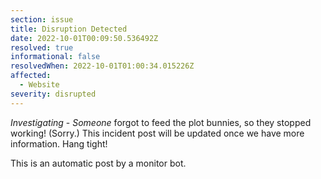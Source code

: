 ```yaml
---
section: issue
title: Disruption Detected
date: 2022-10-01T00:09:50.536492Z
resolved: true
informational: false
resolvedWhen: 2022-10-01T01:00:34.015226Z
affected:
  - Website
severity: disrupted
---
```

*Investigating* - _Someone_ forgot to feed the plot bunnies, so they stopped working! (Sorry.) This incident post will be updated once we have more information. Hang tight!

This is an automatic post by a monitor bot.
        